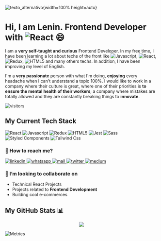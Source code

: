 ![texto_alternativo](https://wallpapercave.com/wp/wp4923991.png){width=100% height=auto}

# Hi, I am Lenin. Frontend Developer with ![React](https://img.shields.io/badge/React-20232A?style=for-the-badge&logo=react&logoColor=61DAFB) 😄

I am a **very self-taught and curious** Frontend Developer. In my free time, I have been learning a lot about techs of the front like ![Javascript](https://img.shields.io/badge/JavaScript-F7DF1E?style=for-the-badge&logo=javascript&logoColor=black), ![React](https://img.shields.io/badge/React-20232A?style=for-the-badge&logo=react&logoColor=61DAFB), ![Redux](https://img.shields.io/badge/Redux-593D88?style=for-the-badge&logo=redux&logoColor=white), ![HTML5](https://img.shields.io/badge/HTML5-E34F26?style=for-the-badge&logo=html5&logoColor=white) and many others techs. In addition, I have been improving my level of English.

I'm a **very passionate** person with what I'm doing, **enjoying** every headache when I can't understand a topic 100%.
I would like to work in a company where their culture is great, where one of their priorities is **to ensure the mental health of their workers**; a company where mistakes are totally allowed and they are constantly breaking things to **innovate**.

![visitors](https://visitor-badge.glitch.me/badge?page_id=leninner)

## My Current Tech Stack

![React](https://img.shields.io/badge/React-20232A?style=for-the-badge&logo=react&logoColor=61DAFB)
![Javascript](https://img.shields.io/badge/JavaScript-F7DF1E?style=for-the-badge&logo=javascript&logoColor=black)
![Redux](https://img.shields.io/badge/Redux-593D88?style=for-the-badge&logo=redux&logoColor=white)
![HTML5](https://img.shields.io/badge/HTML5-E34F26?style=for-the-badge&logo=html5&logoColor=white)
![Jest](https://img.shields.io/badge/HTML5-E34F26?style=for-the-badge&logo=html5&logoColor=white)
![Sass](	https://img.shields.io/badge/Sass-CC6699?style=for-the-badge&logo=sass&logoColor=white)
![Styled Components](https://img.shields.io/badge/styled--components-DB7093?style=for-the-badge&logo=styled-components&logoColor=white)
![Tailwind Css](https://img.shields.io/badge/Tailwind_CSS-38B2AC?style=for-the-badge&logo=tailwind-css&logoColor=white)

<h3> 🔭 How to reach me? </h3>

<a href="https://www.linkedin.com/in/leninner/" target="_blank">
  <img src="https://img.shields.io/badge/LinkedIn-0077B5?style=for-the-badge&logo=linkedin&logoColor=white" alt="linkedin"/>
</a>

<a href="https://wa.link/ycofah" target="_blank">
  <img src="https://img.shields.io/badge/WhatsApp-25D366?style=for-the-badge&logo=whatsapp&logoColor=white" alt="whatsapp"/>
</a>

<a href="mailto:mazabandalenin180@gmail.com" target="_blank">
  <img src="https://img.shields.io/badge/Gmail-D14836?style=for-the-badge&logo=gmail&logoColor=white" alt="mail"/>
</a>

<a href="https://twitter.com/_leninner" target="_blank">
  <img src="https://img.shields.io/badge/Twitter-1DA1F2?style=for-the-badge&logo=twitter&logoColor=white" alt="twitter"/>
</a>

<a href="https://medium.com/@leninner" target="_blank">
  <img src="https://img.shields.io/badge/Medium-12100E?style=for-the-badge&logo=medium&logoColor=white" alt="medium"/>
</a>

<h3> 👯 I’m looking to collaborate on </h3>
  
- Technical React Projects
- Projects related to **Frontend Development**
- Building cool e-commerces

## My GitHub Stats 📊

<center><a href="https://github.com/anuraghazra/github-readme-stats">
  <img align="center" src="https://github-readme-stats.vercel.app/api?username=leninner&count_private=true&show_icons=true&theme=radical" />
</a></center>

![Metrics](https://metrics.lecoq.io/leninner?template=classic&languages=1&introduction=1&gists=1&languages.limit=8&languages.sections=most-used&languages.colors=github&languages.aliases=JS&languages.threshold=0%25&languages.indepth=false&languages.analysis.timeout=15&languages.categories=markup%2C%20programming&languages.recent.categories=markup%2C%20programming&languages.recent.load=300&languages.recent.days=14&introduction.title=true&config.timezone=America%2FGuayaquil)

 
<!---
Leninner/Leninner is a ✨ special ✨ repository because its `README.md` (this file) appears on your GitHub profile.
You can click the Preview link to take a look at your changes.
--->

